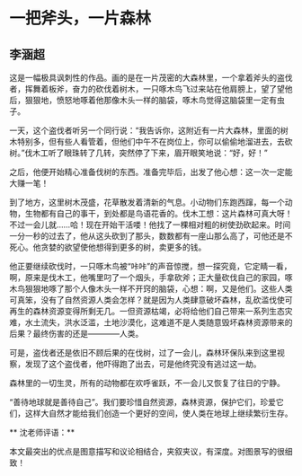 # 一把斧头，一片森林  #

## 李涵超 ##

这是一幅极具讽刺性的作品。画的是在一片茂密的大森林里，一个拿着斧头的盗伐者，挥舞着板斧，奋力的砍伐着树木，一只啄木鸟飞过来站在他肩膀上，望了望他后，狠狠地，愤怒地啄着他那像木头一样的脑袋，啄木鸟觉得这脑袋里一定有虫子。

一天，这个盗伐者听另一个同行说：“我告诉你，这附近有一片大森林，里面的树木特别多，但有些人看管着，但他们中午不在岗位上，你可以偷偷地溜进去，去砍树。”伐木工听了眼珠转了几转，突然停了下来，眉开眼笑地说：“好，好！”

之后，他便开始精心准备伐树的东西。准备完毕后，出发了他心想：这一次一定能大赚一笔！

到了地方，这里树木茂盛，花草散发着清新的气息。小动物们东跑西蹿，每一个动物，生物都有自己的事干，到处都是鸟语花香的。伐木工想：这片森林可真大呀！不过一会儿就……哈！现在开始干活喽！他找了一棵相对粗的树使劲砍起来。时间一分一秒的过去了，他从这头砍到了那头，数数都有一座山那么高了，可他还是不死心。他贪婪的欲望使他想得到更多的树，卖更多的钱。

他正要继续砍伐时，一只啄木鸟被“咔咔”的声音惊搅，想一探究竟，它定睛一看，啊，原来是伐木工，他嘴里叼了一个烟头，手拿砍斧；正大量砍伐自己的家园，啄木鸟狠狠地啄了那个人像木头一样不开窍的脑袋，心想：啊，又是他们。这些人类可真笨，没有了自然资源人类会怎样？就是因为人类肆意破坏森林，乱砍滥伐使可再生的森林资源变得所剩无几。一但资源枯竭，必将给他们自己带来一系列生态灾难，水土流失，洪水泛滥，土地沙漠化，这难道不是人类随意毁坏森林资源带来的后果？最终伤害的还是————人类。

可是，盗伐者还是依旧不顾后果的在伐树，过了一会儿，森林环保队来到这里视察，发现了这个盗伐者，他吓得跑了出去，可是他终究没有逃过这一劫。

森林里的一切生灵，所有的动物都在欢呼雀跃，不一会儿又恢复了往日的宁静。

“善待地球就是善待自己”。我们要珍惜自然资源，森林资源，保护它们，珍爱它们，这样大自然才能给我们创造一个更好的空间，使人类在地球上继续繁衍生存。

** 沈老师评语：**

本文最突出的优点是图意描写和议论相结合，夹叙夹议，有深度。对图景写的很细致！